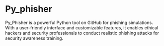 # Py_phisher
Py_Phisher is a powerful Python tool on GitHub for phishing simulations. With a user-friendly interface and customizable features, it enables ethical hackers and security professionals to conduct realistic phishing attacks for security awareness training.

